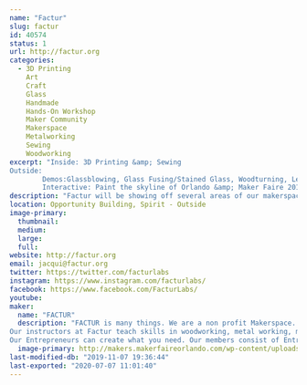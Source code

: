 ```yaml
---
name: "Factur"
slug: factur
id: 40574
status: 1
url: http://factur.org
categories:
  - 3D Printing
    Art
    Craft
    Glass
    Handmade
    Hands-On Workshop
    Maker Community
    Makerspace
    Metalworking
    Sewing
    Woodworking
excerpt: "Inside: 3D Printing &amp; Sewing
Outside: 
        Demos:Glassblowing, Glass Fusing/Stained Glass, Woodturning, Leather Craft, Chain mail, Black smithing, information area
        Interactive: Paint the skyline of Orlando &amp; Maker Faire 2019"
description: "Factur will be showing off several areas of our makerspace: There will be live demos of Glassblowing, Glass Fusing/Stained Glass, Woodturning, Leather Craft, Chain mail, and black smithing. We will have and interactive piece for people to paint inside the lines of a 4' X 7' picture of Orlando Maker Faire 2019."
location: Opportunity Building, Spirit - Outside
image-primary:
  thumbnail: 
  medium: 
  large: 
  full: 
website: http://factur.org
email: jacqui@factur.org
twitter: https://twitter.com/facturlabs
instagram: https://www.instagram.com/facturlabs/
facebook: https://www.facebook.com/FacturLabs/
youtube: 
maker:
  name: "FACTUR"
  description: "FACTUR is many things. We are a non profit Makerspace. We are a classroom, both formal and informal.  We are a workshop, a wood shop, a metalworking space, a craft space, or as we like to call it a fabrication laboratory.  Yet, above all else, we area a community who values and stresses the importance of sharing with our neighbors, with a focus on art, science, and technology. We have the tools makers need to bring their ideas to fruition. 
Our instructors at Factur teach skills in woodworking, metal working, metal smithing, glass fusing, glassblowing, woodturning, laser cutting & etching, 3D printing, electronics, jewelry making, sewing, leather crafts, aerosol painting (UV reactive, 3D, & Glow-in-the-Dark), CNC skills, and others.
Our Entrepreneurs can create what you need. Our members consist of Entrepreneurs and DIYers."
  image-primary: http://makers.makerfaireorlando.com/wp-content/uploads/2019/10/factur-logo-800x800.png
last-modified-db: "2019-11-07 19:36:44"
last-exported: "2020-07-07 11:01:40"
---
```

